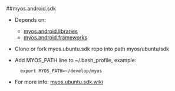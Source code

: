 ##myos.android.sdk

* Depends on:
  * [myos.android.libraries](https://github.com/amraboelela/myos.android.libraries)
  * [myos.android.frameworks](https://github.com/amraboelela/myos.android.frameworks)

* Clone or fork myos.ubuntu.sdk repo into path myos/ubuntu/sdk
* Add MYOS_PATH line to ~/.bash_profile, example:

        export MYOS_PATH=~/develop/myos
* For more info:
[myos.ubuntu.sdk.wiki](https://github.com/amraboelela/myos.ubuntu.sdk/wiki)
